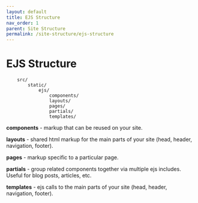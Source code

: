 ```yaml
---
layout: default
title: EJS Structure
nav_order: 1
parent: Site Structure
permalink: /site-structure/ejs-structure
---
```


# EJS Structure

        src/
            static/
                ejs/
                    components/
                    layouts/
                    pages/
                    partials/
                    templates/

**components** - markup that can be reused on your site.

**layouts** - shared html markup for the main parts of your site (head, header, navigation, footer).

**pages** - markup specific to a particular page.

**partials** - group related components together via multiple ejs includes. Useful for blog posts, articles, etc.

**templates** - ejs calls to the main parts of your site (head, header, navigation, footer).

            
            
